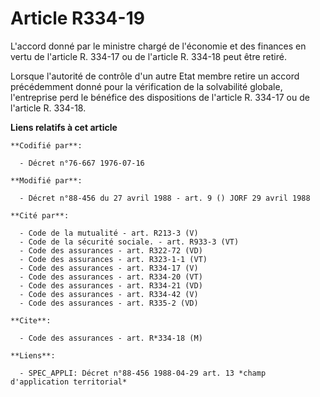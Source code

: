 # Article R334-19

L'accord donné par le ministre chargé de l'économie et des finances en vertu de l'article R. 334-17 ou de l'article R. 334-18
peut être retiré.

Lorsque l'autorité de contrôle d'un autre Etat membre retire un accord précédemment donné pour la vérification de la
solvabilité globale, l'entreprise perd le bénéfice des dispositions de l'article R. 334-17 ou de l'article R. 334-18.

**Liens relatifs à cet article**

	**Codifié par**:

	  - Décret n°76-667 1976-07-16

	**Modifié par**:

	  - Décret n°88-456 du 27 avril 1988 - art. 9 () JORF 29 avril 1988

	**Cité par**:

	  - Code de la mutualité - art. R213-3 (V)
	  - Code de la sécurité sociale. - art. R933-3 (VT)
	  - Code des assurances - art. R322-72 (VD)
	  - Code des assurances - art. R323-1-1 (VT)
	  - Code des assurances - art. R334-17 (V)
	  - Code des assurances - art. R334-20 (VT)
	  - Code des assurances - art. R334-21 (VD)
	  - Code des assurances - art. R334-42 (V)
	  - Code des assurances - art. R335-2 (VD)

	**Cite**:

	  - Code des assurances - art. R*334-18 (M)

	**Liens**:

	  - SPEC_APPLI: Décret n°88-456 1988-04-29 art. 13 *champ d'application territorial*
